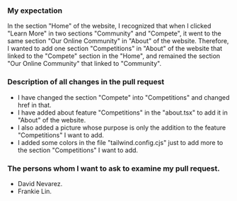 ### My expectation
In the section "Home" of the website, I recognized that when I clicked "Learn More" in two sections "Community" and "Compete", it went to the same section 
"Our Online Community" in "About" of the website. Therefore, I wanted to add one section "Competitions" in "About" of the website that linked to the "Compete" section
in the "Home", and remained the section "Our Online Community" that linked to "Community". 
### Description of all changes in the pull request
- I have changed the section "Compete" into "Competitions" and changed href in that.
- I have added about feature "Competitions" in the "about.tsx" to add it in "About" of the website.
- I also added a picture whose purpose is only the addition to the feature "Competitions" I want to add.
- I added some colors in the file "tailwind.config.cjs" just to add more to the section "Competitions" I want to add.
### The persons whom I want to ask to examine my pull request. 
- David Nevarez.
- Frankie Lin.
  
